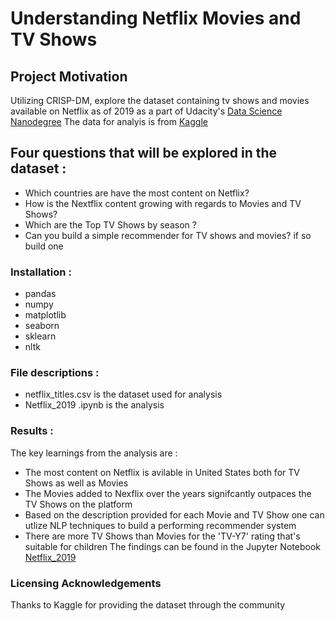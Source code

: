 # Understanding Netflix Movies and TV Shows 
## Project Motivation 
Utilizing CRISP-DM, explore the dataset containing tv shows and movies available on Netflix as of 2019 as a part of Udacity's [Data Science Nanodegree](https://in.udacity.com/course/data-scientist-nanodegree--nd025) 
The data for analyis is from [Kaggle](https://www.kaggle.com/shivamb/netflix-shows)
## Four questions that will be explored in the dataset :
* Which countries are have the most content on Netflix?
* How is the Nextflix content growing with regards to Movies and TV Shows?
* Which are the Top TV Shows by season ?
* Can you build a simple recommender for TV shows and movies? if so build one 
### Installation :
* pandas
* numpy
* matplotlib
* seaborn
* sklearn
* nltk
### File descriptions :
* netflix_titles.csv is the dataset used for analysis
* Netflix_2019 .ipynb is the analysis
### Results :
The key learnings from the analysis are :
* The most content on Netflix is avilable in United States both for TV Shows as well as Movies
* The Movies added to Nexflix over the years signifcantly outpaces the TV Shows on the platform
* Based on the description provided for each Movie and TV Show one can utlize NLP techniques to build a performing recommender system
* There are more TV Shows than Movies for the 'TV-Y7' rating that's suitable for children 
The findings can be found in the Jupyter Notebook [Netflix_2019](https://github.com/TensorAdy/udacity_dsnd/blob/master/Project%201%20-%20Data%20Science%20Blog/Netflix_2019%20.ipynb)

### Licensing Acknowledgements
Thanks to Kaggle for providing the dataset through the community


